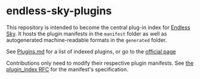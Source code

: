 # endless-sky-plugins

This repository is intended to become the central plug-in index for [Endless Sky](https://github.com/endless-sky/endless-sky/). It hosts the plugin manifests in the `manifest` folder as well as autogenerated machine-readable formats in the `generated` folder.

See [Plugins.md](https://github.com/endless-sky/endless-sky-plugins/blob/master/generated/PLUGINS.md) for a list of indexed plugins, or go to the [official page](https://endless-sky.github.io/plugins.html)

Contributions only need to modify their respective plugin manifests. See [the plugin_index RFC](https://github.com/endless-sky/rfcs/blob/main/rfcs/0001-plugin-index.md) for the manifest's specification.
